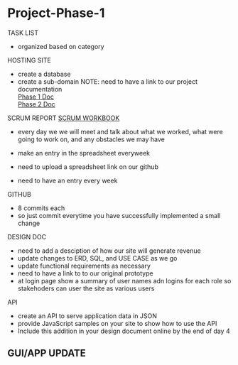 # Project-Phase-1
TASK LIST
- organized based on category

HOSTING SITE
- create a database
- create a sub-domain
NOTE: need to have a link to our project documentation <br />
<a href="https://docs.google.com/document/d/1BG0bNsRnXf0A33e9JqfzS1bX-fSvMgQm82LkPoSp6oU/edit">Phase 1 Doc</a> <br />
<a href="https://drive.google.com/file/d/0B2Rf6NjOLm0STEVMM0k5NG9rT0U/view"> Phase 2 Doc</a>


SCRUM REPORT
<a href="https://docs.google.com/spreadsheets/d/13wK3IDOIXoELkOKrfKZqpV1CEgoW1tzqH1dYrdCpG3A/edit?invite=CKTu2IsH&ts=56aa5794"> SCRUM WORKBOOK </a>
- every day we we will meet and talk about what we worked,
  what were going to work on, and any obstacles we may have
- make an entry in the spreadsheet everyweek

- need to upload a spreadsheet link on our github 
- need to have an entry every week

GITHUB
- 8 commits each
- so just commit everytime you have successfully implemented a small change

DESIGN DOC
- need to add a desciption of how our site will generate revenue
- update changes to ERD, SQL, and USE CASE as we go
- update functional requirements as necessary
- need to have a link to to our original prototype
- at login page show a summary of user names adn logins for each role
  so stakehoders can user the site as various users
  

API
- create an API to serve application data in JSON
- provide JavaScript samples on your site to show how to use the API
- Include this addition in your design document online by the end of day 4

GUI/APP UPDATE
- 
  

